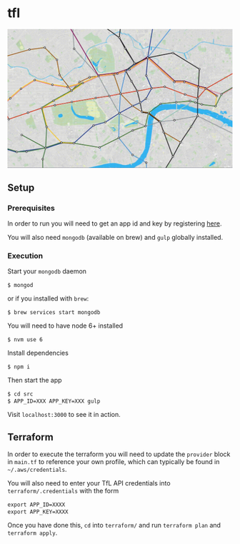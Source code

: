 # tfl

![gif](https://github.com/jackharvey1/tfl/blob/master/demo.gif)

## Setup

### Prerequisites

In order to run you will need to get an app id and key by registering [here](https://api-portal.tfl.gov.uk/signup).

You will also need `mongodb` (available on brew) and `gulp` globally installed.

### Execution

Start your `mongodb` daemon

```shell
$ mongod
```

or if you installed with `brew`:

```shell
$ brew services start mongodb
```

You will need to have node 6+ installed

```shell
$ nvm use 6
```

Install dependencies

```shell
$ npm i
```

Then start the app

```shell
$ cd src
$ APP_ID=XXX APP_KEY=XXX gulp
```

Visit `localhost:3000` to see it in action.

## Terraform

In order to execute the terraform you will need to update the `provider` block in `main.tf` to reference your own profile, which can typically be found in `~/.aws/credentials`.

You will also need to enter your TfL API credentials into `terraform/.credentials` with the form

```
export APP_ID=XXXX
export APP_KEY=XXXX
```

Once you have done this, `cd` into `terraform/` and run `terraform plan` and `terraform apply`.
